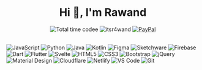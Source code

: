 <h1 align="center">Hi 👋, I'm Rawand</h1>
<div align="center">
  <img src="https://wakatime.com/badge/user/7b1cde25-1c85-4233-ae84-7cfb34197e47.svg" alt="Total time codee" />
  <img src="https://komarev.com/ghpvc/?username=itsr4wand&label=Profile%20views&color=0e75b6&style=flat&base=1586" alt="itsr4wand" />
  <a href="https://paypal.me/rawandtech"><img src="https://img.shields.io/badge/donate-PayPal-blue" alt="PayPal" /></a>
</div><br>
  
![JavaScript](https://img.shields.io/badge/-JavaScript-black?style=for-the-badge&logo=javascript)
![Python](https://img.shields.io/badge/-Python-black?style=for-the-badge&logo=Python)
![Java](https://img.shields.io/badge/-Java-black?style=for-the-badge&logo=java)
![Kotlin](https://img.shields.io/badge/-Kotlin-black?style=for-the-badge&logo=Kotlin)
![Figma](https://img.shields.io/badge/-Figma-black?style=for-the-badge&logo=Figma)
![Sketchware](https://img.shields.io/badge/-Sketchware-black?style=for-the-badge&logo=Sketchware)
![Firebase](https://img.shields.io/badge/-Firebase-black?style=for-the-badge&logo=Firebase)
![Dart](https://img.shields.io/badge/-Dart-black?style=for-the-badge&logo=Dart)
![Flutter](https://img.shields.io/badge/-Flutter-black?style=for-the-badge&logo=Flutter)
![Svelte](https://img.shields.io/badge/-Svelte-black?style=for-the-badge&logo=Svelte)
![HTML5](https://img.shields.io/badge/-HTML5-black?style=for-the-badge&logo=HTML5)
![CSS3](https://img.shields.io/badge/-CSS3-black?style=for-the-badge&logo=CSS3)
![Bootstrap](https://img.shields.io/badge/-Bootstrap-black?style=for-the-badge&logo=Bootstrap)
![jQuery](https://img.shields.io/badge/-jQuery-black?style=for-the-badge&logo=jQuery)
![Material Design](https://img.shields.io/badge/-MaterialDesign-black?style=for-the-badge&logo=MaterialDesign)
![Cloudflare](https://img.shields.io/badge/-Cloudflare-black?style=for-the-badge&logo=Cloudflare)
![Netlify](https://img.shields.io/badge/-Netlify-black?style=for-the-badge&logo=Netlify)
![VS Code](https://img.shields.io/badge/-VisualStudioCode-black?style=for-the-badge&logo=VisualStudioCode)
![Git](https://img.shields.io/badge/-Git-black?style=for-the-badge&logo=Git)
